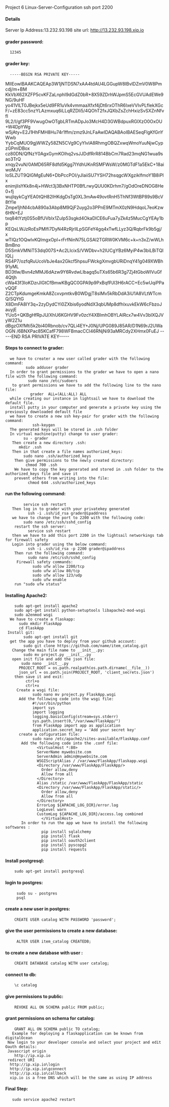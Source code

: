 Project 6 Linux-Server-Configuration
ssh port 2200
#### Details
  Server Ip Address:13.232.93.198
  site url: http://13.232.93.198.xip.io
#### grader password:
      12345
#### grader key:
      -----BEGIN RSA PRIVATE KEY-----
MIIEowIBAAKCAQEAp3W1jNTDSN7xAA4tdAU4LGGupW8IBvlDZmV0W8Pmcdj/m+BM
KkVbX62XZFP5cvKFZaLnphI9dGdZ0bR+8X59ZDrhWJpmS5EcGVUAdEWe9NG/9uHF
yo41VlLT0JBejkx5eUd9FR1uVk4vmmaaXfxf4jDt6rxOThR6IxeVVIvPLfIekXGc
F/+zE83cc5nzYLAzmxuq6iLLqRZDIi5/4QOhT2fxJQXbZsZchHxizSvSXZnNfvfl
9L2/I/gf3PF9VwugOwOTgbLRTmADpJo3McH4D3GWBdpuxRGlXzO0OxOU+W4DpYWg
w5jAty+E2J1HhFMH8Hu74r1ffm/zmz9JnLFaAwIDAQABAoIBAESeqFlgKfGnYWwb
YybCqMUO9gjWWZy58ZN5CVg9CyYlvIA8RhmgOBQZxwqWmoYuuNjwCypzGPmlDBox
cz80DN/QfNzY0AgxGymKOlhq2vsJJDdfRrR814BbCm7Rad23mqNG1wua9sao3TrQ
xnqy2vuN/0AMD65RF8dfd5Kgg7IYdhUKnRSMFWsW/z0MGTdF1a5EkC+18aiwoMJV
IoSLZUT9QIGMgEuN6+DbPccPOI/yJlaiiSU7YSH72hsqgcWXgziklfmoY1B8iPlx
enimjlisYKk8n4j+HWct3j3BxNHTP0BfLrwyQUU0KDrhm7/gOdOreDNOG8He0+fj
wujlqykCgYEA0tQH82lHKdgDsTg0XL3mAw49ovtRnH5ThNf3WtBP89s9BcV8tYIe
Zmpe1jhNI4cbA890a3Abp8M9QjF2uyg2o3PPnE9MTmX0zN9HdqoL7eoKzw6HN+EJ
txq84tYztj0S5oBfUVblx1ZuIp53sgkd4OkaDlCE6uFua7yZk4z5MucCgYEAy1bp
KEQsLWJzRoEsPMIfi7DyN4RzRjrllLpSGFeY4gq4xTwfLLyz3Q/RqbrFk9b5gj/x
wTIQz1OQwlvKQImgxOpI+rFrfNinN75LGSAl2TGRW0KVM6c+k+n3xZ/wWLhBmBno
D5SmkVMNiT53dq007S+Ac2LIcixS/VWDbv+h2IUCgYBz6MyiP4w3biLBiTQIlQLj
RS4P7/ozfqRuUcoVbJe4ax2Gkcf5hpsuFWckgXmvgbURiDnqY41g049XWBh91yML
BD3tIw/Bvn4zMMJ6dAzw9Y6RvdwLlbagq5uTXs65b6R3g7Zj4tGboWIVuGf4Qtjh
cWa43f3loKDzrJIGtCfBmwKBgQC0GPA9p9PxBqfPJI3H6rACC+Ec5wUqiPPavQQF
Z2CTpKdumgeKmkA8ZcxvpmtkvB0WDgjT8sIMv5kRbDdA3iU1A8VLtWTcmQ/SQYtG
X8DmFA8IY3q+2zyDydCYi0ZXbis6yodNdX3qbUMp8dfhlxuvkEkW6cFbzoJauyjE
YUo5+QKBgHfRpJU/XhU6KGHV9Fv0zcY4XBlmhOBYLAlRcx7w4Vv3blXQJVyW2Z1u
dBgzOXfMti5k2bi40Rbnob/cv7QLi4EY+J0Nj/UPG089J85AR/D1N69rJ2UWaOGN
/6BNXPac85KCafF798WFBmacCCl46RNjNi93aMRCdy2XHmx0FuEJ
-----END RSA PRIVATE KEY-----

#### Steps to connect to grader:
      we have to creater a new user called grader with the following command:
             sudo adduser grader
      In order to grant permissions to the grader we have to open a nano file with the following command:
              sudo nano /etc/sudoers
       to grant permissions we have to add the following line to the nano file:
               grader  ALL=(ALL:ALL) ALL
      while creating our instance in lightsail we have to download the default file.
      install putty in your computer and generate a private key using the previously downloaded default file
      we have to create a new ssh key-pair for grader with the following command:
                ssh-keygen
      The generated keys will be stored in .ssh folder
      In virtual machine(putty) change to user grader:
            su - grader
       Then create a new directory .ssh:
          mkdir .ssh
       Then in that create a file names authorized_keys:
            sudo nano .ssh/authorized_keys
        Then give permissions to the newly created directory:
             chmod 700 .ssh
        We have to copy the key generated and stored in .ssh folder to the authorized_keys file and save it
        prevent others from writing into the file:
              chmod 644 .ssh/authorized_keys
#### run the following command:
            service ssh restart
       Then log in to grader with your privatekey generated
              ssh -i .ssh/id_rsa grader@ipaddress
       we have to change the port to 2200 with the following code:
            sudo nano /etc/ssh/sshd_config
        restart the ssh server:
              service ssh restart
       then we have to add this port 2200 in the lightsail networkings tab for firewall safety
       Login into grader using the below command:
              ssh -i .ssh/id_rsa -p 2200 grader@ipaddress
        Then run the following command:
              sudo nano /etc/ssh/sshd_config
         Firewall safety commands:
                sudo ufw allow 2200/tcp
                sudo ufw allow 80/tcp
                sudo ufw allow 123/udp
                sudo ufw enable
        run "sudo ufw status"
#### Installing Apache2:
        sudo apt-get install apache2
        sudo apt-get install python-setuptools libapache2-mod-wsgi
        sudo a2enmod wsgi
      We have to create a flaskapp:
          sudo mkdir FlaskApp
          cd FlaskApp
     Install git:
            sudo apt-get install git
      get the app you have to deploy from your github account:
            sudo git clone https://github.com/name/item_catalog.git
       Change the main file name to __init__.py:
            sudo mv project.py __init__.py
       open init file and add the json file:
           sudo nano __init__.py
          PROJECT_ROOT = os.path.realpath(os.path.dirname(__file__))
          json_url = os.path.join(PROJECT_ROOT, 'client_secrets.json')
        then save it and exit:
             ctrl+o
             ctrl+x
         Create a wsgi file:
                sudo nano mv project.py FlaskApp.wsgi
          Add the following code into the wsgi file:
                #!/usr/bin/python
                import sys
                import logging
                logging.basicConfig(stream=sys.stderr)
                sys.path.insert(0,"/var/www/FlaskApp/")
                from FlaskApp import app as application
                application.secret_key = 'Add your secret key'
          create a cofiguration file:
                sudo nano /etc/apache2/sites-available/FlaskApp.conf
           Add the following code into the .conf file:
                  <VirtualHost *:80>
                  ServerName mywebsite.com
                  ServerAdmin admin@mywebsite.com
                  WSGIScriptAlias / /var/www/FlaskApp/flaskapp.wsgi
                  <Directory /var/www/FlaskApp/FlaskApp/>
                    Order allow,deny
                    Allow from all
                  </Directory>
                  Alias /static /var/www/FlaskApp/FlaskApp/static
                  <Directory /var/www/FlaskApp/FlaskApp/static/>
                    Order allow,deny
                    Allow from all
                  </Directory>
                  ErrorLog ${APACHE_LOG_DIR}/error.log
                  LogLevel warn
                  CustomLog ${APACHE_LOG_DIR}/access.log combined
                    </VirtualHost>
           In order to run the app we have to install the following softwares :
                    pip install sqlalchemy
                    pip install flask
                    pip install oauth2client
                    pip install pyscopg2
                    pip install requests
            
#### Install postgresql:
        sudo apt-get install postgresql
#### login to postgres:
         sudo su - postgres
         psql
#### create a new user in postgres:
        CREATE USER catalog WITH PASSWORD 'password';
#### give the user permissions to create a new database:
         ALTER USER item_catalog CREATEDB;
 #### to create a new database with user :
        CREATE DATABASE catalog WITH user catalog;
#### connect to db:
        \c catalog
#### give permissions to public:
        REVOKE ALL ON SCHEMA public FROM public;
#### grant permissions on schema for catalog:
        GRANT ALL ON SCHEMA public TO catalog;
       Example for deploying a flaskapplication can be known from digitalOcean
     Now login to your developer console and select your project and edit Oauth details:
     Javascript origin 
        http://ip.xip.io
     redirect URI
      http://ip.xip.io\login
      http://ip.xip.io\gconnect
      http://ip.xip.io\callback
      xip.io is a free DNS which will be the same as using IP address
#### Final Step:
       sudo service apache2 restart
  
